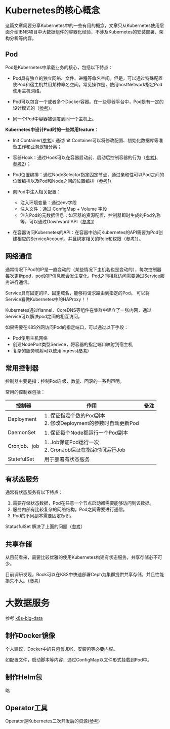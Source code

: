 # Kubernetes的核心概念

这篇文章简要分享Kubernetes中的一些有用的概念，文章只从Kubernetes使用层面介绍IBNS项目中大数据组件的容器化经验，不涉及Kubernetes的安装部署、架构分析等内容。

## Pod

Pod是Kubernetes中承载业务的核心，包括以下特点：

- Pod具有独立的独立网络、文件、进程等命名空间。但是，可以通过特殊配置使Pod和宿主机共用某种命名空间。常见操作是，使用hostNetwork指定Pod使用主机网络。
- Pod可以包含一个或者多个Docker容器。在一些容器平台中，Pod是有一定的设计模式的（[参考](https://github.com/LinQing2017/notes/blob/master/kube-learn/workloads/pods/pod.md#pod%E7%9A%84%E8%AE%BE%E8%AE%A1%E6%A8%A1%E5%BC%8F)）。

- 同一个Pod中容器被调度到同一个主机上。

**Kubernetes中设计Pod时的一些常用feature**：

- Init Container([参考](https://github.com/LinQing2017/notes/blob/master/kube-learn/workloads/pods/pod.md#init-container)): 通过Init Container可以将修改配置、初始化数据库等准备工作和业务逻辑分离；
- 容器Hook：通过Hook可以在容器启动前、启动后控制容器的行为（[参考1](https://github.com/LinQing2017/notes/blob/master/kube-learn/workloads/pods/pod.md#init-container)、[参考2](https://github.com/LinQing2017/k8s-big-data/blob/master/elasticsearch/chart/templates/data-statefulset.yaml)）；
- Pod位置编排：通过NodeSelector指定固定节点，通过亲和性可以Pod之间的位置编排以及Pod和Node之间的位置编排（[参考1](https://github.com/LinQing2017/notes/blob/master/kube-learn/workloads/controllers/LabelAndSelectors.md)）
- 向Pod中注入相关配置：
  - 注入环境变量：通过env字段
  - 注入文件：通过 ConfigMap + Volume 字段
  - 注入Pod的元数据信息：如容器的资源配置、控制器即时生成的Pod名称等，可以通过Downward API（[参考1](https://kubernetes.io/docs/tasks/inject-data-application/downward-api-volume-expose-pod-information/)）

- 在容器访问Kubernetes的API：在容器中访问Kubernetes的API需要为Pod创建相应的ServiceAccount，并且绑定相关的Role和权限（[参考1](https://github.com/LinQing2017/notes/tree/master/kube-learn/API)）。


## 网络通信

通常情况下Pod的IP是一直变动的（某些情况下主机名也是变动的），每次控制器每次更新pod，pod的IP信息都会发生变化。Pod之间相互访问需要通过Service服务进行通信。

Service具有固定的IP、固定域名，能够将请求路由到指定的Pod。 可以将Service看做Kubernetes中的HAProxy！！

Kubernetes通过flannel、CoreDNS等组件在集群中建立了一张内网，通过Service可以解决pod之间的相互访问。

如果需要在K8S外网访问Pod的指定端口，可以通过以下手段：

- Pod使用主机网络
- 创建NodePort类型Serivce，将容器的指定端口映射到宿主机
- 复杂的服务映射可以使用ingress([参考](https://github.com/LinQing2017/notes/blob/master/kube-learn/%E7%BD%91%E7%BB%9C/ingress.md))

## 常用控制器

控制器主要是指：控制Pod升级、数量、回滚的一系列声明。

常用的控制器包括：

|控制器|作用|备注|
|----|----|----|
|Deployment|1. 保证指定个数的Pod副本<br /> 2. 修改Deployment的参数时自动更新Pod ||
|DaemonSet|1. 保证每个Node都运行一个Pod副本||
|Cronjob、job|1. Job保证Pod运行一次<br /> 2. CronJob保证在指定时间运行Job||
|StatefulSet|用于部署有状态服务||

## 有状态服务

通常有状态服务有以下特点：

1. 需要存储状态数据，Pod在任意一个节点启动都需要能够访问到该数据。
2. 服务内部有比较复杂的网络结构，Pod之间需要进行通信。
3. Pod的不同副本需要固定标识。

StatusfulSet 解决了上面的问题（[参考](https://github.com/LinQing2017/notes/blob/master/kube-learn/workloads/controllers/StatefulSets.md)）

## 共享存储

从目前看来，需要比较优雅的使用Kubernetes构建有状态服务，共享存储必不可少。

目前调研发现，Rook可以在K8S中快速部署Ceph为集群提供共享存储，并且性能损失不大。（[参考](https://github.com/LinQing2017/notes/blob/master/kube-learn/storage/rook/quick-start.md)）

# 大数据服务

参考 [k8s-big-data](https://github.com/LinQing2017/k8s-big-data)

## 制作Docker镜像

个人建议，Docker中的只包含JDK、安装包等必要内容。 

如配置文件，启动脚本等内容，通过ConfigMap以文件形式挂载到Pod中。

## 制作Helm包

略

## Operator工具

Operator是Kubernetes二次开发后的资源([参考](https://github.com/LinQing2017/notes/tree/master/kube-learn/operators/spark/app-yaml))



